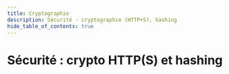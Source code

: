 ```yaml
---
title: Cryptographie
description: Sécurité - cryptographie (HTTP+S), hashing
hide_table_of_contents: true
---
```


# Sécurité : crypto HTTP(S) et hashing


